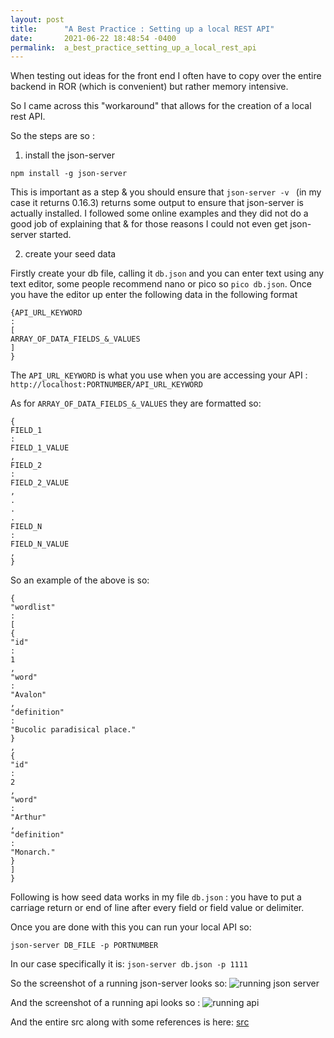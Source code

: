 ```yaml
---
layout: post
title:      "A Best Practice : Setting up a local REST API"
date:       2021-06-22 18:48:54 -0400
permalink:  a_best_practice_setting_up_a_local_rest_api
---
```



When testing out ideas for the front end I often have to copy over the entire backend in ROR (which is convenient) but rather memory intensive.

So I came across this "workaround" that allows for the creation of a local rest API.

So the steps are so : 

1. install the json-server

`npm install -g json-server`

This is important as a step & you should ensure that `json-server -v `  (in my case it returns 0.16.3) returns some output to ensure that json-server is actually installed. I followed some online examples and they did not do a good job of explaining that & for those reasons I could not even get json-server started.

2. create your seed data

Firstly create your db file, calling it `db.json` and you can enter text using any text editor, some people recommend nano or pico so 
`pico db.json`. Once you have the editor up enter the following data in the following format

```
{API_URL_KEYWORD
:
[
ARRAY_OF_DATA_FIELDS_&_VALUES
]
}
```

The `API_URL_KEYWORD` is what you use when you are accessing your API : `http://localhost:PORTNUMBER/API_URL_KEYWORD`

As for `ARRAY_OF_DATA_FIELDS_&_VALUES` they are formatted so:
```
{
FIELD_1
:
FIELD_1_VALUE
,
FIELD_2
:
FIELD_2_VALUE
,
.
.
.
FIELD_N
:
FIELD_N_VALUE
,
}
```

So an example of the above is so:

```
{
"wordlist"
:
[
{
"id"
:
1
,
"word"
:
"Avalon"
,
"definition"
:
"Bucolic paradisical place."
}
,
{
"id"
:
2
,
"word"
:
"Arthur"
,
"definition"
:
"Monarch."
}
]
}
```
Following is how seed data works in my file `db.json`  : you have to put a carriage return or end of line after every field or field value or delimiter.

Once you are done with this you can run your local API so:

`json-server DB_FILE -p PORTNUMBER`

In our case specifically it is:
`json-server db.json -p 1111`

So the screenshot of a running json-server looks so:
![running json server](https://mrarthurwhite.github.io/local_rest_api_demo/imgs/screenshot1.jpg)

And the screenshot of a running api looks so : 
![running api](https://mrarthurwhite.github.io/local_rest_api_demo/imgs/screenshot2.jpg)

And the entire src along with some references is here:
[src](https://github.com/mrarthurwhite/local_rest_api_demo/)
